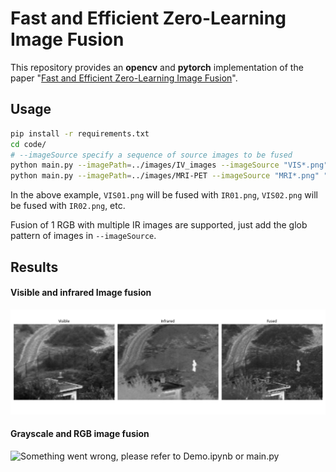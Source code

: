 # Fast and Efficient Zero-Learning Image Fusion

This repository provides an **opencv** and **pytorch** implementation of the paper "[Fast and Efficient Zero-Learning Image Fusion](https://arxiv.org/abs/1905.03590)".



## Usage

```bash
pip install -r requirements.txt
cd code/
# --imageSource specify a sequence of source images to be fused
python main.py --imagePath=../images/IV_images --imageSource "VIS*.png" "IR*.png"
python main.py --imagePath=../images/MRI-PET --imageSource "MRI*.png" "PET*.png"
```

In the above example, `VIS01.png` will be fused with `IR01.png`,  `VIS02.png` will be fused with `IR02.png`, etc. 

Fusion of 1 RGB with multiple IR images are supported, just add the glob pattern of images in `--imageSource`.



## Results 

#### Visible and infrared Image fusion

![Something went wrong, see Demo.ipynb for results demo](docs/IV_01_fused.png)

#### Grayscale and RGB image fusion

![Something went wrong, please refer to Demo.ipynb or main.py](/Users/bsun/repos/Guided-VGG-fusion/docs/combined.png)

